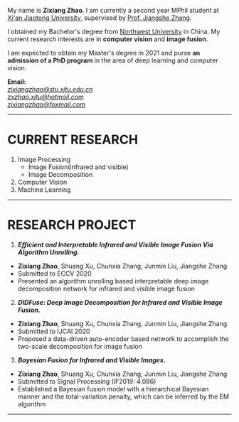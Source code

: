 My name is **Zixiang Zhao**. I am currently a second year MPhil student at [Xi'an Jiaotong University](http://www.xjtu.edu.cn/), supervised by [Prof. Jiangshe Zhang](http://gr.xjtu.edu.cn/web/jszhang). 

I obtained my Bachelor's degree from [Northwest University](http://www.nwu.edu.cn/) in China. My current research interests are in **computer vision** and **image fusion**. 

I am expected to obtain my Master's degree in 2021 and purse **an admission of a PhD program** in the area of deep learning and computer vision.

**Email:**  
*zixiangzhao@stu.xjtu.edu.cn*  
*zxzhao.xjtu@hotmail.com*  
*zixiangzhao@foxmail.com*

---
# CURRENT RESEARCH

1. Image Processing
   - Image Fusion(infrared and visible)
   - Image Decomposition
2. Computer Vision
3. Machine Learning

---

# RESEARCH PROJECT

1. ***Efficient and Interpretable Infrared and Visible Image Fusion Via Algorithm Unrolling.***
* **Zixiang Zhao**, Shuang Xu, Chunxia Zhang, Junmin Liu, Jiangshe Zhang
* Submitted to ECCV 2020                                                  
* Presented an algorithm unrolling based interpretable deep image decomposition network for infrared and visible image fusion


2. ***DIDFuse: Deep Image Decomposition for Infrared and Visible Image Fusion.***
* **Zixiang Zhao**, Shuang Xu, Chunxia Zhang, Junmin Liu, Jiangshe Zhang
* Submitted to IJCAI 2020 
* Proposed a data-driven auto-encoder based network to accomplish the two-scale decomposition for image fusion


3. ***Bayesian Fusion for Infrared and Visible Images.***
* **Zixiang Zhao**, Shuang Xu, Chunxia Zhang, Junmin Liu, Jiangshe Zhang
* Submitted to Signal Processing (IF2019: 4.086)     
* Established a Bayesian fusion model with a hierarchical Bayesian manner and the total-variation penalty, which can be inferred by the EM algorithm

---

